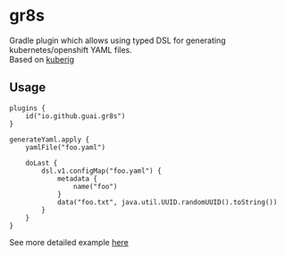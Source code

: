 # gr8s

Gradle plugin which allows using typed DSL for generating kubernetes/openshift YAML files.  
Based on [kuberig](https://github.com/kuberig-io/kuberig)

## Usage

```
plugins {
	id("io.github.guai.gr8s")
}

generateYaml.apply {
	yamlFile("foo.yaml")

	doLast {
		dsl.v1.configMap("foo.yaml") {
			metadata {
				name("foo")
			}
			data("foo.txt", java.util.UUID.randomUUID().toString())
		}
	}
}
```

See more detailed example [here](https://github.com/guai/gr8s/blob/main/build.gradle.kts)
